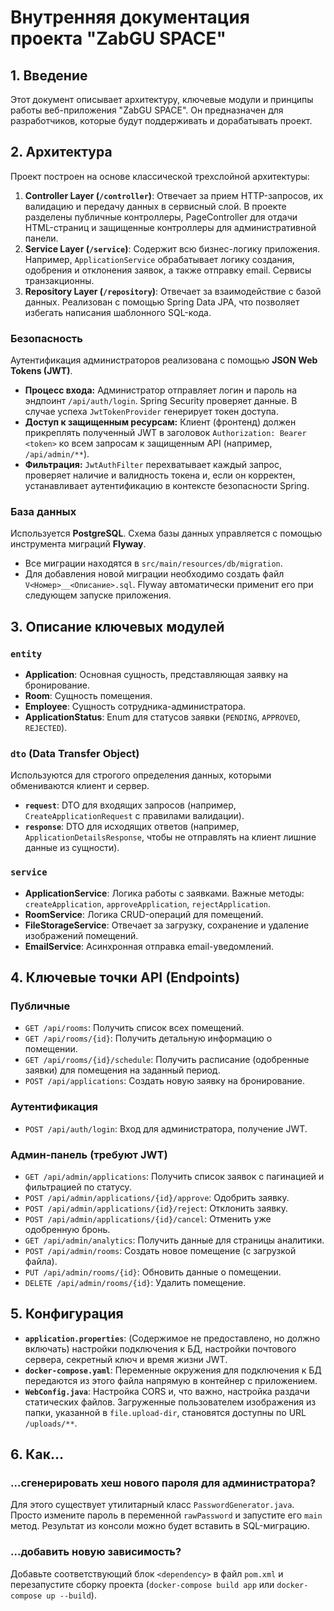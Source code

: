 # Внутренняя документация проекта "ZabGU SPACE"

## 1. Введение

Этот документ описывает архитектуру, ключевые модули и принципы работы веб-приложения "ZabGU SPACE". Он предназначен для разработчиков, которые будут поддерживать и дорабатывать проект.

## 2. Архитектура

Проект построен на основе классической трехслойной архитектуры:

1.  **Controller Layer (`/controller`)**: Отвечает за прием HTTP-запросов, их валидацию и передачу данных в сервисный слой. В проекте разделены публичные контроллеры, PageController для отдачи HTML-страниц и защищенные контроллеры для административной панели.
2.  **Service Layer (`/service`)**: Содержит всю бизнес-логику приложения. Например, `ApplicationService` обрабатывает логику создания, одобрения и отклонения заявок, а также отправку email. Сервисы транзакционны.
3.  **Repository Layer (`/repository`)**: Отвечает за взаимодействие с базой данных. Реализован с помощью Spring Data JPA, что позволяет избегать написания шаблонного SQL-кода.

### Безопасность
Аутентификация администраторов реализована с помощью **JSON Web Tokens (JWT)**.
- **Процесс входа:** Администратор отправляет логин и пароль на эндпоинт `/api/auth/login`. Spring Security проверяет данные. В случае успеха `JwtTokenProvider` генерирует токен доступа.
- **Доступ к защищенным ресурсам:** Клиент (фронтенд) должен прикреплять полученный JWT в заголовок `Authorization: Bearer <token>` ко всем запросам к защищенным API (например, `/api/admin/**`).
- **Фильтрация:** `JwtAuthFilter` перехватывает каждый запрос, проверяет наличие и валидность токена и, если он корректен, устанавливает аутентификацию в контексте безопасности Spring.

### База данных
Используется **PostgreSQL**. Схема базы данных управляется с помощью инструмента миграций **Flyway**.
- Все миграции находятся в `src/main/resources/db/migration`.
- Для добавления новой миграции необходимо создать файл `V<Номер>__<Описание>.sql`. Flyway автоматически применит его при следующем запуске приложения.

## 3. Описание ключевых модулей

### `entity`
- **Application**: Основная сущность, представляющая заявку на бронирование.
- **Room**: Сущность помещения.
- **Employee**: Сущность сотрудника-администратора.
- **ApplicationStatus**: Enum для статусов заявки (`PENDING`, `APPROVED`, `REJECTED`).

### `dto` (Data Transfer Object)
Используются для строгого определения данных, которыми обмениваются клиент и сервер.
- **`request`**: DTO для входящих запросов (например, `CreateApplicationRequest` с правилами валидации).
- **`response`**: DTO для исходящих ответов (например, `ApplicationDetailsResponse`, чтобы не отправлять на клиент лишние данные из сущности).

### `service`
- **ApplicationService**: Логика работы с заявками. Важные методы: `createApplication`, `approveApplication`, `rejectApplication`.
- **RoomService**: Логика CRUD-операций для помещений.
- **FileStorageService**: Отвечает за загрузку, сохранение и удаление изображений помещений.
- **EmailService**: Асинхронная отправка email-уведомлений.

## 4. Ключевые точки API (Endpoints)

### Публичные
- `GET /api/rooms`: Получить список всех помещений.
- `GET /api/rooms/{id}`: Получить детальную информацию о помещении.
- `GET /api/rooms/{id}/schedule`: Получить расписание (одобренные заявки) для помещения на заданный период.
- `POST /api/applications`: Создать новую заявку на бронирование.

### Аутентификация
- `POST /api/auth/login`: Вход для администратора, получение JWT.

### Админ-панель (требуют JWT)
- `GET /api/admin/applications`: Получить список заявок с пагинацией и фильтрацией по статусу.
- `POST /api/admin/applications/{id}/approve`: Одобрить заявку.
- `POST /api/admin/applications/{id}/reject`: Отклонить заявку.
- `POST /api/admin/applications/{id}/cancel`: Отменить уже одобренную бронь.
- `GET /api/admin/analytics`: Получить данные для страницы аналитики.
- `POST /api/admin/rooms`: Создать новое помещение (с загрузкой файла).
- `PUT /api/admin/rooms/{id}`: Обновить данные о помещении.
- `DELETE /api/admin/rooms/{id}`: Удалить помещение.

## 5. Конфигурация

- **`application.properties`**: (Содержимое не предоставлено, но должно включать) настройки подключения к БД, настройки почтового сервера, секретный ключ и время жизни JWT.
- **`docker-compose.yaml`**: Переменные окружения для подключения к БД передаются из этого файла напрямую в контейнер с приложением.
- **`WebConfig.java`**: Настройка CORS и, что важно, настройка раздачи статических файлов. Загруженные пользователем изображения из папки, указанной в `file.upload-dir`, становятся доступны по URL `/uploads/**`.

## 6. Как...
### ...сгенерировать хеш нового пароля для администратора?
Для этого существует утилитарный класс `PasswordGenerator.java`. Просто измените пароль в переменной `rawPassword` и запустите его `main` метод. Результат из консоли можно будет вставить в SQL-миграцию.

### ...добавить новую зависимость?
Добавьте соответствующий блок `<dependency>` в файл `pom.xml` и перезапустите сборку проекта (`docker-compose build app` или `docker-compose up --build`).